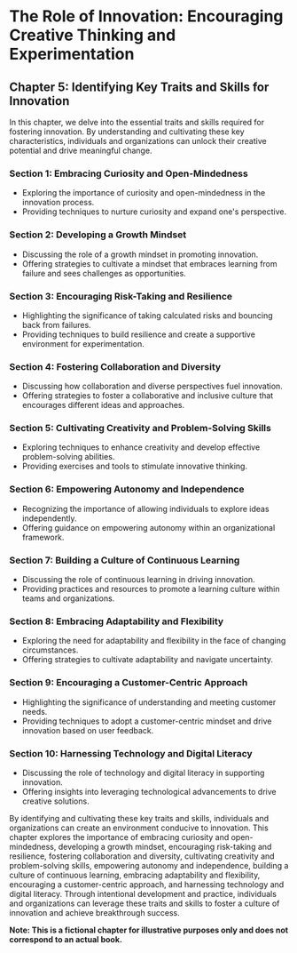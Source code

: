 The Role of Innovation: Encouraging Creative Thinking and Experimentation
=========================================================================

Chapter 5: Identifying Key Traits and Skills for Innovation
-----------------------------------------------------------

In this chapter, we delve into the essential traits and skills required for fostering innovation. By understanding and cultivating these key characteristics, individuals and organizations can unlock their creative potential and drive meaningful change.

### Section 1: Embracing Curiosity and Open-Mindedness

* Exploring the importance of curiosity and open-mindedness in the innovation process.
* Providing techniques to nurture curiosity and expand one's perspective.

### Section 2: Developing a Growth Mindset

* Discussing the role of a growth mindset in promoting innovation.
* Offering strategies to cultivate a mindset that embraces learning from failure and sees challenges as opportunities.

### Section 3: Encouraging Risk-Taking and Resilience

* Highlighting the significance of taking calculated risks and bouncing back from failures.
* Providing techniques to build resilience and create a supportive environment for experimentation.

### Section 4: Fostering Collaboration and Diversity

* Discussing how collaboration and diverse perspectives fuel innovation.
* Offering strategies to foster a collaborative and inclusive culture that encourages different ideas and approaches.

### Section 5: Cultivating Creativity and Problem-Solving Skills

* Exploring techniques to enhance creativity and develop effective problem-solving abilities.
* Providing exercises and tools to stimulate innovative thinking.

### Section 6: Empowering Autonomy and Independence

* Recognizing the importance of allowing individuals to explore ideas independently.
* Offering guidance on empowering autonomy within an organizational framework.

### Section 7: Building a Culture of Continuous Learning

* Discussing the role of continuous learning in driving innovation.
* Providing practices and resources to promote a learning culture within teams and organizations.

### Section 8: Embracing Adaptability and Flexibility

* Exploring the need for adaptability and flexibility in the face of changing circumstances.
* Offering strategies to cultivate adaptability and navigate uncertainty.

### Section 9: Encouraging a Customer-Centric Approach

* Highlighting the significance of understanding and meeting customer needs.
* Providing techniques to adopt a customer-centric mindset and drive innovation based on user feedback.

### Section 10: Harnessing Technology and Digital Literacy

* Discussing the role of technology and digital literacy in supporting innovation.
* Offering insights into leveraging technological advancements to drive creative solutions.

By identifying and cultivating these key traits and skills, individuals and organizations can create an environment conducive to innovation. This chapter explores the importance of embracing curiosity and open-mindedness, developing a growth mindset, encouraging risk-taking and resilience, fostering collaboration and diversity, cultivating creativity and problem-solving skills, empowering autonomy and independence, building a culture of continuous learning, embracing adaptability and flexibility, encouraging a customer-centric approach, and harnessing technology and digital literacy. Through intentional development and practice, individuals and organizations can leverage these traits and skills to foster a culture of innovation and achieve breakthrough success.

**Note: This is a fictional chapter for illustrative purposes only and does not correspond to an actual book.**
